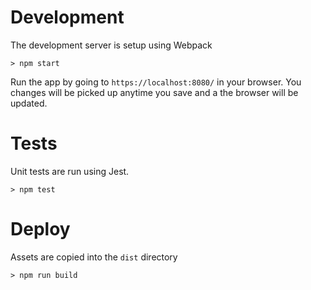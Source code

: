 
Development
=

The development server is setup using Webpack

```
> npm start
```

Run the app by going to `https://localhost:8080/` in your browser. You changes will be picked up anytime you save and a the browser will be updated.


Tests
=

Unit tests are run using Jest.

```
> npm test
```

Deploy
=
Assets are copied into the `dist` directory

```
> npm run build
```
